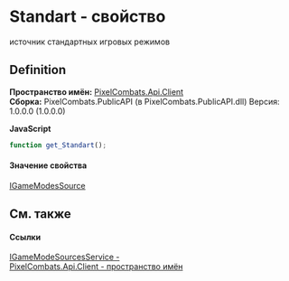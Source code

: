 # Standart - свойство


источник стандартных игровых режимов



## Definition
**Пространство имён:** <a href="0bc5bced-b862-6ec1-859b-5f3a1a1a4e37">PixelCombats.Api.Client</a>  
**Сборка:** PixelCombats.PublicAPI (в PixelCombats.PublicAPI.dll) Версия: 1.0.0.0 (1.0.0.0)

**JavaScript**
``` JavaScript
function get_Standart();

```



#### Значение свойства
<a href="6d7b1ba4-7a87-bff9-cd3e-e01f2e29fd52">IGameModesSource</a>

## См. также


#### Ссылки
<a href="f1cae463-2933-d459-3904-affb71a68151">IGameModeSourcesService - </a>  
<a href="0bc5bced-b862-6ec1-859b-5f3a1a1a4e37">PixelCombats.Api.Client - пространство имён</a>  
